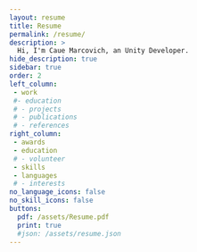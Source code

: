 ```yaml
---
layout: resume
title: Resume
permalink: /resume/
description: >
  Hi, I'm Caue Marcovich, an Unity Developer.
hide_description: true
sidebar: true
order: 2
left_column:
 - work
 #- education
 # - projects
 # - publications
 # - references
right_column:
 - awards
 - education
 # - volunteer 
 - skills
 - languages
 # - interests
no_language_icons: false
no_skill_icons: false
buttons:  
  pdf: /assets/Resume.pdf
  print: true
  #json: /assets/resume.json
---
```

